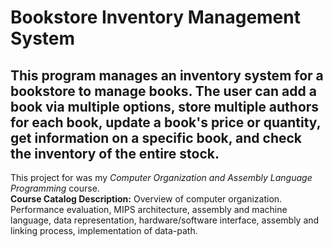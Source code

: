 # Bookstore Inventory Management System
## This program manages an inventory system for a bookstore to manage books. The user can add a book via multiple options, store multiple authors for each book, update a book's price or quantity, get information on a specific book, and check the inventory of the entire stock.

This project for was my _Computer Organization and Assembly Language Programming_ course.  
**Course Catalog Description:** Overview of computer organization. Performance evaluation, MIPS architecture, assembly and machine language, data representation, hardware/software interface, assembly and linking process, implementation of data-path.
